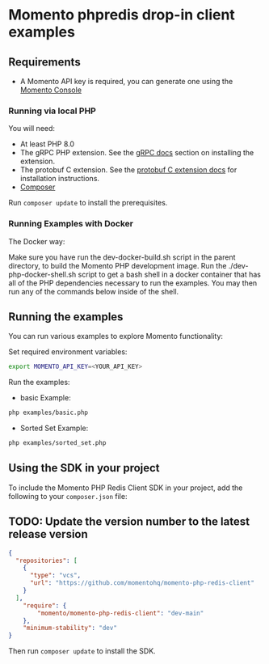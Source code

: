 # Momento phpredis drop-in client examples

## Requirements

- A Momento API key is required, you can generate one using the [Momento Console](https://console.gomomento.com/)

### Running via local PHP

You will need:

- At least PHP 8.0
- The gRPC PHP extension. See the [gRPC docs](https://github.com/grpc/grpc/blob/master/src/php/README.md) section on installing the extension.
- The protobuf C extension. See the [protobuf C extension docs](https://developers.google.com/google-ads/api/docs/client-libs/php/protobuf#c_implementation) for installation instructions.
- [Composer](https://getcomposer.org/doc/00-intro.md)

Run `composer update` to install the prerequisites.

### Running Examples with Docker

The Docker way:

Make sure you have run the dev-docker-build.sh script in the parent directory, to build the Momento PHP development image.
Run the ./dev-php-docker-shell.sh script to get a bash shell in a docker container that has all of the PHP dependencies necessary to run the examples. You may then run any of the commands below inside of the shell.

## Running the examples
You can run various examples to explore Momento functionality:

Set required environment variables:

```bash
export MOMENTO_API_KEY=<YOUR_API_KEY>
```

Run the examples:

- basic Example:

```bash
php examples/basic.php
```

- Sorted Set Example:

```bash
php examples/sorted_set.php
```

## Using the SDK in your project
To include the Momento PHP Redis Client SDK in your project, add the following to your `composer.json` file:

## TODO: Update the version number to the latest release version
```json
{
  "repositories": [
    {
      "type": "vcs",
      "url": "https://github.com/momentohq/momento-php-redis-client"
    }
  ],
    "require": {
        "momento/momento-php-redis-client": "dev-main"
    },
    "minimum-stability": "dev"
}
```

Then run `composer update` to install the SDK.
